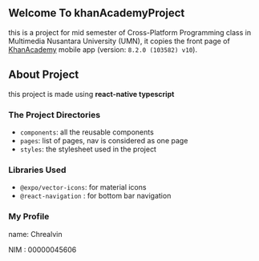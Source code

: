 ## Welcome To khanAcademyProject

this is a project for mid semester of Cross-Platform Programming class in Multimedia Nusantara University (UMN), it copies the front page of [KhanAcademy](https://play.google.com/store/apps/details?id=org.khanacademy.android&hl=en_CA) mobile app (version: `8.2.0 (103582) v10`).

## About Project

this project is made using **react-native typescript**

### The Project Directories
- `components`: all the reusable components
- `pages`: list of pages, nav is considered as one page
- `styles`: the stylesheet used in the project

### Libraries Used

- `@expo/vector-icons`: for material icons
- `@react-navigation` : for bottom bar navigation

### My Profile

name: Chrealvin

NIM : 00000045606
